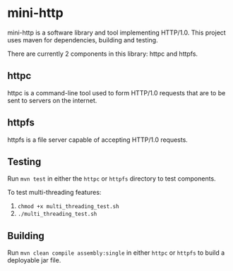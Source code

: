 # mini-http
mini-http is a software library and tool implementing HTTP/1.0. This project uses maven for dependencies, building and testing.

There are currently 2 components in this library: httpc and httpfs.

## httpc
httpc is a command-line tool used to form HTTP/1.0 requests that are to be sent to servers on the internet.

## httpfs
httpfs is a file server capable of accepting HTTP/1.0 requests.

## Testing
Run `mvn test` in either the `httpc` or `httpfs` directory to test components.

To test multi-threading features:
1. `chmod +x multi_threading_test.sh`
2. `./multi_threading_test.sh`

## Building
Run `mvn clean compile assembly:single` in either `httpc` or `httpfs` to build a deployable jar file.
